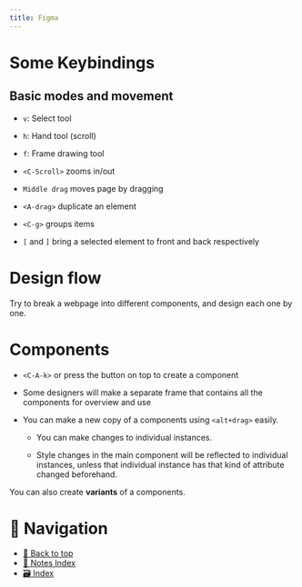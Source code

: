 ```yaml
---
title: Figma
---
```


# Some Keybindings

## Basic modes and movement

- `v`: Select tool
- `h`: Hand tool (scroll)
- `f`: Frame drawing tool

- `<C-Scroll>` zooms in/out
- `Middle drag` moves page by dragging
- `<A-drag>` duplicate an element
- `<C-g>` groups items
- `[` and `]` bring a selected element to front and back respectively

# Design flow

Try to break a webpage into different components, and design each one by one.

# Components

- `<C-A-k>` or press the button on top to create a component
- Some designers will make a separate frame that contains all the components for
  overview and use
- You can make a new copy of a components using `<alt+drag>` easily.

  - You can make changes to individual instances.

  - Style changes in the main component will be reflected to individual
    instances, unless that individual instance has that kind of attribute
    changed beforehand.

You can also create **variants** of a components.

# 🧭 Navigation

- [🔼 Back to top](#)
- [📑 Notes Index](../../index.md)
- [🗃️ Index](/media/mikeX/Nextcloud/index.md)
